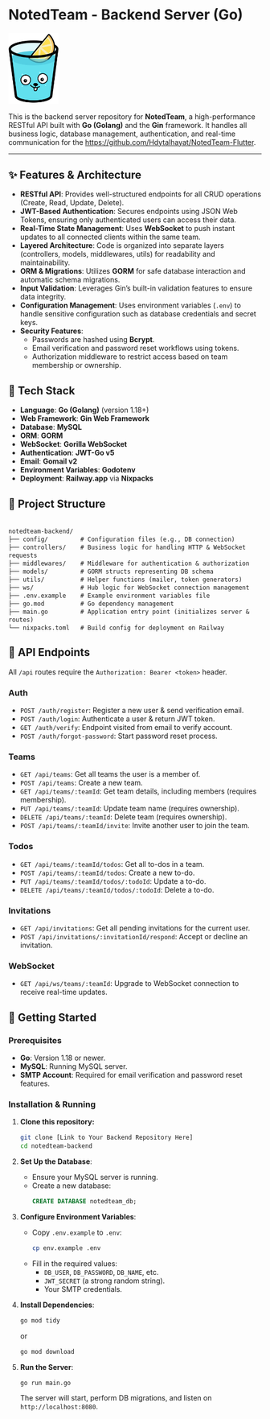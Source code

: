 # NotedTeam - Backend Server (Go)

<img src="https://raw.githubusercontent.com/gin-gonic/logo/master/color.png" alt="Go & Gin" width="100"/>

This is the backend server repository for **NotedTeam**, a high-performance RESTful API built with **Go (Golang)** and the **Gin** framework. It handles all business logic, database management, authentication, and real-time communication for the https://github.com/Hdytalhayat/NotedTeam-Flutter.

---

## ✨ Features & Architecture

- **RESTful API**: Provides well-structured endpoints for all CRUD operations (Create, Read, Update, Delete).
- **JWT-Based Authentication**: Secures endpoints using JSON Web Tokens, ensuring only authenticated users can access their data.
- **Real-Time State Management**: Uses **WebSocket** to push instant updates to all connected clients within the same team.
- **Layered Architecture**: Code is organized into separate layers (controllers, models, middlewares, utils) for readability and maintainability.
- **ORM & Migrations**: Utilizes **GORM** for safe database interaction and automatic schema migrations.
- **Input Validation**: Leverages Gin’s built-in validation features to ensure data integrity.
- **Configuration Management**: Uses environment variables (`.env`) to handle sensitive configuration such as database credentials and secret keys.
- **Security Features**:
  - Passwords are hashed using **Bcrypt**.
  - Email verification and password reset workflows using tokens.
  - Authorization middleware to restrict access based on team membership or ownership.

## 🚀 Tech Stack

- **Language**: **Go (Golang)** (version 1.18+)
- **Web Framework**: **Gin Web Framework**
- **Database**: **MySQL**
- **ORM**: **GORM**
- **WebSocket**: **Gorilla WebSocket**
- **Authentication**: **JWT-Go v5**
- **Email**: **Gomail v2**
- **Environment Variables**: **Godotenv**
- **Deployment**: **Railway.app** via **Nixpacks**

## 📂 Project Structure

```

notedteam-backend/
├── config/         # Configuration files (e.g., DB connection)
├── controllers/    # Business logic for handling HTTP & WebSocket requests
├── middlewares/    # Middleware for authentication & authorization
├── models/         # GORM structs representing DB schema
├── utils/          # Helper functions (mailer, token generators)
├── ws/             # Hub logic for WebSocket connection management
├── .env.example    # Example environment variables file
├── go.mod          # Go dependency management
├── main.go         # Application entry point (initializes server & routes)
└── nixpacks.toml   # Build config for deployment on Railway

````

## 📡 API Endpoints

All `/api` routes require the `Authorization: Bearer <token>` header.

### Auth
- `POST /auth/register`: Register a new user & send verification email.
- `POST /auth/login`: Authenticate a user & return JWT token.
- `GET /auth/verify`: Endpoint visited from email to verify account.
- `POST /auth/forgot-password`: Start password reset process.

### Teams
- `GET /api/teams`: Get all teams the user is a member of.
- `POST /api/teams`: Create a new team.
- `GET /api/teams/:teamId`: Get team details, including members (requires membership).
- `PUT /api/teams/:teamId`: Update team name (requires ownership).
- `DELETE /api/teams/:teamId`: Delete team (requires ownership).
- `POST /api/teams/:teamId/invite`: Invite another user to join the team.

### Todos
- `GET /api/teams/:teamId/todos`: Get all to-dos in a team.
- `POST /api/teams/:teamId/todos`: Create a new to-do.
- `PUT /api/teams/:teamId/todos/:todoId`: Update a to-do.
- `DELETE /api/teams/:teamId/todos/:todoId`: Delete a to-do.

### Invitations
- `GET /api/invitations`: Get all pending invitations for the current user.
- `POST /api/invitations/:invitationId/respond`: Accept or decline an invitation.

### WebSocket
- `GET /api/ws/teams/:teamId`: Upgrade to WebSocket connection to receive real-time updates.

## 🏁 Getting Started

### Prerequisites

- **Go**: Version 1.18 or newer.
- **MySQL**: Running MySQL server.
- **SMTP Account**: Required for email verification and password reset features.

### Installation & Running

1. **Clone this repository:**
    ```bash
    git clone [Link to Your Backend Repository Here]
    cd notedteam-backend
    ```

2. **Set Up the Database**:
    - Ensure your MySQL server is running.
    - Create a new database:
      ```sql
      CREATE DATABASE notedteam_db;
      ```

3. **Configure Environment Variables**:
    - Copy `.env.example` to `.env`:
      ```bash
      cp env.example .env
      ```
    - Fill in the required values:
        - `DB_USER`, `DB_PASSWORD`, `DB_NAME`, etc.
        - `JWT_SECRET` (a strong random string).
        - Your SMTP credentials.

4. **Install Dependencies**:
    ```bash
    go mod tidy
    ```
    or
    ```bash
    go mod download
    ```

5. **Run the Server**:
    ```bash
    go run main.go
    ```
    The server will start, perform DB migrations, and listen on `http://localhost:8080`.
